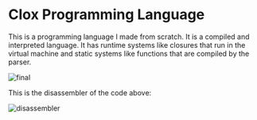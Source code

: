 # Clox Programming Language
 
This is a programming language I made from scratch. It is a compiled and interpreted language. It has runtime systems like closures that run in the virtual machine and static systems like functions that are compiled by the parser.

![final](https://github.com/user-attachments/assets/ef7315d9-cccb-440f-81e1-72c22294a089)

This is the disassembler of the code above:

![disassembler](https://github.com/user-attachments/assets/0765a153-da57-485d-a5f4-69fb62bb3b07)
